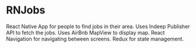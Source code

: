 # RNJobs
React Native App for people to find jobs in their area. Uses Indeep Publisher API to fetch the jobs. 
Uses AirBnb MapView to display map.
React Navigation for navigating between screens. 
Redux for state management.

